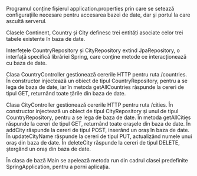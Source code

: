 Programul conține fișierul application.properties prin care se setează configurațiile necesare pentru accesarea bazei de date, dar și portul la care ascultă serverul. 

Clasele Continent, Country și City definesc trei entități asociate celor trei tabele existente în baza de date. 

Interfețele CountryRepository și CityRepository extind JpaRepository, o interfață specifică librăriei Spring, care conține metode ce interacționează cu baza de date. 

Clasa CountryController gestionează cererile HTTP pentru ruta /countries. În constructor injectează un obiect de tipul CountryRepository, pentru a se lega de baza de date, iar în metoda getAllCountries răspunde la cereri de tipul GET, returnând toate țările din baza de date. 

Clasa CityController gestionează cererile HTTP pentru ruta /cities. În constructor injectează un obiect de tipul CityRepository și unul de tipul CountryRepository, pentru a se lega de baza de date. În metoda getAllCities răspunde la cereri de tipul GET, returnând toate orașele din baza de date. În addCity răspunde la cereri de tipul POST, inserând un oraș în baza de date. În updateCityName răspunde la cereri de tipul PUT, actualizând numele unui oraș din baza de date. În deleteCity răspunde la cereri de tipul DELETE, ștergând un oraș din baza de date.


În clasa de bază Main se apelează metoda run din cadrul clasei predefinite SpringApplication, pentru a porni aplicația.